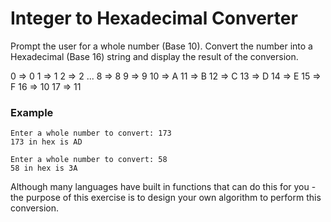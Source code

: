 # Integer to Hexadecimal Converter

Prompt the user for a whole number (Base 10). Convert the number into a Hexadecimal (Base 16) string and display the result of the conversion.

0 => 0
1 => 1
2 => 2
...
8 => 8
9 => 9
10 => A
11 => B
12 => C
13 => D
14 => E
15 => F
16 => 10
17 => 11

### Example
```
Enter a whole number to convert: 173
173 in hex is AD

Enter a whole number to convert: 58
58 in hex is 3A
```

Although many languages have built in functions that can do this for you - the purpose of this exercise is to design your own algorithm to perform this conversion.